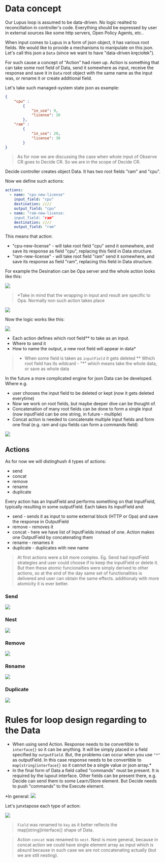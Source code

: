 # Data concept

Our Lupus loop is assumed to be data-driven. No logic realted to reconcillation in controller's code. Everything should be expressed by user in external sources like some http servers, Open Policy Agents, etc..

When input comes to Lupus in a form of json object, it has various root fields. We would like to provide a mechanisms to manipulate on this json. Let's call this json a `Data` (since we want to have "data-driven kręciołek").


For such cause a concept of "Action" had risen up. Action is something that can take some root field of Data, send it somewhere as input, receive the response and save it in `Data` root object with the same name as the input was, or rename it or create additional field.

Let's take such managed-system state json as example:
```json
{
    "cpu" :
        {
            "in_use": 9,
            "license": 10
        },
    "ram" :
        {
            "in_use": 20,
            "license": 30
        }
}
```
> As for now we are discussing the case when whole input of Observe CR goes to Decide CR. So we are in the scope of Decide CR.

Decide controller creates object Data. It has two root fields "ram" and "cpu".

Now we define such actions:
```yaml
actions:
  - name: "cpu-new-license"
    input_field: "cpu"
    destination: ////
    output_field: "cpu"
  - name: "ram-new-license:
    input_field: "ram"
    destination: ////
    output_field: "ram"
```  

This means that action:
- "cpu-new-license" - will take root field "cpu" send it somewhere, and save its response as field "cpu", replacing this field in Data structure.
- "ram-new-license" - will take root field "ram" send it somewhere, and save its response as field "ram", replacing this field in Data structure.



For example the Desination can be Opa server and the whole action looks like this:

![](../_img/17.png)

> *Take in mind that the wrapping in input and result are specific to Opa. Normally non such action takes place

![](../_img/18.png)


Now the logic works like this:

![](../_img/19.png)

- Each action defines which root field** to take as an input.
- Where to send it
- How to name the output, a new root field will appear in data*

>* When some field is taken as `inputField` it gets deleted
>** Which root field has its wildcard - "*" which means take the whole data, or save as whole data

In the future a more complicated engine for json Data can be developed. Where e.g. 
- user chooses the input field to be deleted or kept (now it gets deleted everytime)
- Now we work on root fields, but maybe deeper dive can be thought of.
- Concatenation of many root fields can be done to form a single input (now inputField can be one string, in future - multiple)
- Concat action is needed to concatenate multiple input fields and form one final (e.g. ram and cpu fields can form a commands field)


![](../_img/20.png)


## Actions

As for now we will distinghush 4 types of actions:
- send
- concat
- remove
- rename
- duplicate

Every action has an InputField and performs something on that InputField, typically resulting in some outputField. Each takes its inputField and:
- send - sends it as input to some external block (HTTP or Opa) and save the response in OutputField
- remove - removes it
- concat - here we have list of InputFields instead of one. Action makes one OutputField by concatenating them
- rename - renames it
- duplicate - duplicates with new name

> At first actions were a bit more complex. Eg. Send had inputField strategies and user could choose if to keep the inputField or delete it. 
> But then these atomic funcionalties were simply derived to other actions, so at the end of the day same set of functionalities is delivered and user can obtain the same effects.
> additionaly with more atomicity it is ever better.

### Send
![](../_img/21.png)
### Nest
![](../_img/22.png)
### Remove
![](../_img/23.png)
### Rename
![](../_img/24.png)
### Duplicate 
![](../_img/24.png)

# Rules for loop design regarding to the Data

- When using send Action. Response needs to be convertible to `interface{}` so it can be anything. It will be simply placed in a field specified by `outputField`. But, the problems can occur when you use `"*"` as outputField. In this case response needs to be convertible to `map[string]interface{}` so it cannot be a single value or json array.* 
- In the final form of Data a field called "commands" must be present. It is required by the lupout interface. Other fields can be present there, e.g. Decide can send them to some Learn/Store element. But Decide needs to push "commands" to the Execute element. 

*In general:
![](../_img/26.png)


Let's junxtapose each type of action:

![](../_img/27.png)

> `Field` was renamed to `key` as it better reflects the map[string]interface{} shape of Data.

> Action `concat` was renamed to `nest`. Nest is more general, because in concat action we could have single element array as input which is absurd because in such case we are not concatenating actually (but we are still nesting).
